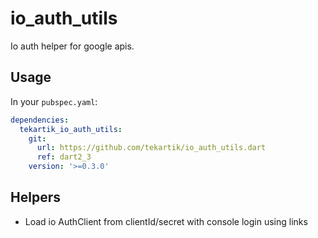 # io_auth_utils

Io auth helper for google apis.

## Usage

In your `pubspec.yaml`:

```yaml
dependencies:
  tekartik_io_auth_utils:
    git:
      url: https://github.com/tekartik/io_auth_utils.dart
      ref: dart2_3
    version: '>=0.3.0'
```

## Helpers

* Load io AuthClient from clientId/secret with console login using links
